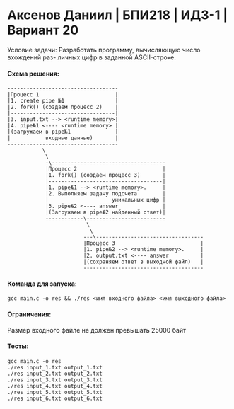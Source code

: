 # Аксенов Даниил | БПИ218 | ИДЗ-1 | Вариант 20
Условие задачи:
Разработать программу, вычисляющую число вхождений раз- личных цифр в заданной ASCII-строке.

#### Схема решения:
```
-----------------------------------
|Процесс 1                        |
|1. create pipe №1                |
|2. fork() (создаем процесс 2)    |
|---------------------------------|
|3. input.txt --> <runtime memory>|
|4. pipe№1 <---- <runtime memory> |
|(загружаем в pipe№1              |
|           входные данные)       |
-----------------------------------
           \
            \
            -\------------------------------------
            |Процесс 2                           |
            |1. fork() (создаем процесс 3)       |
            |------------------------------------|
            |1. pipe№1 --> <runtime memory>.     |
            |2. Выполняем задачу подсчета        | 
            |                    уникальных цифр |
            |3. pipe№2 <---- answer              |
            |(Загружаем в pipe№2 найденный ответ)|
            ------------\-------------------------
                         \
                          \
                        ---\----------------------------------
                        |Процесс 3                           |
                        |1. pipe№2 --> <runtime memory>.     |
                        |2. output.txt <---- answer          |
                        |(сохраняем ответ в выходной файл)   |
                        --------------------------------------

```


#### Команда для запуска:
```
gcc main.c -o res && ./res <имя входного файла> <имя выходного файла>
```

#### Ограничения:
  
   Размер входного файле не должен превышать 25000 байт

#### Тесты:
```
gcc main.c -o res
./res input_1.txt output_1.txt
./res input_2.txt output_2.txt
./res input_3.txt output_3.txt
./res input_4.txt output_4.txt
./res input_5.txt output_5.txt
./res input_6.txt output_6.txt
```
